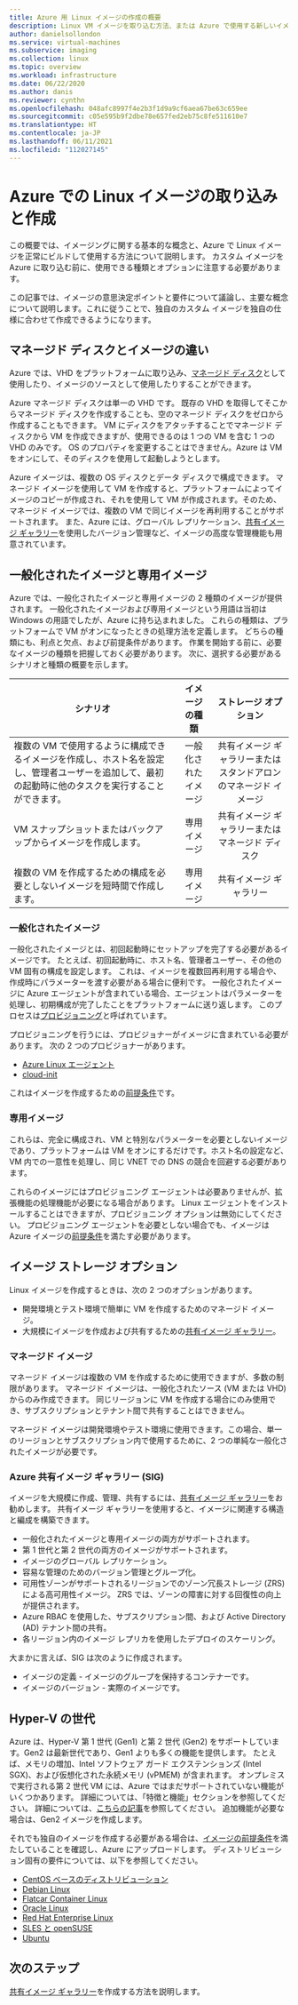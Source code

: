```yaml
---
title: Azure 用 Linux イメージの作成の概要
description: Linux VM イメージを取り込む方法、または Azure で使用する新しいイメージを作成する方法。
author: danielsollondon
ms.service: virtual-machines
ms.subservice: imaging
ms.collection: linux
ms.topic: overview
ms.workload: infrastructure
ms.date: 06/22/2020
ms.author: danis
ms.reviewer: cynthn
ms.openlocfilehash: 048afc8997f4e2b3f1d9a9cf6aea67be63c659ee
ms.sourcegitcommit: c05e595b9f2dbe78e657fed2eb75c8fe511610e7
ms.translationtype: HT
ms.contentlocale: ja-JP
ms.lasthandoff: 06/11/2021
ms.locfileid: "112027145"
---
```

# <a name="bringing-and-creating-linux-images-in-azure"></a>Azure での Linux イメージの取り込みと作成

この概要では、イメージングに関する基本的な概念と、Azure で Linux イメージを正常にビルドして使用する方法について説明します。 カスタム イメージを Azure に取り込む前に、使用できる種類とオプションに注意する必要があります。

この記事では、イメージの意思決定ポイントと要件について議論し、主要な概念について説明します。これに従うことで、独自のカスタム イメージを独自の仕様に合わせて作成できるようになります。

## <a name="difference-between-managed-disks-and-images"></a>マネージド ディスクとイメージの違い


Azure では、VHD をプラットフォームに取り込み、[マネージド ディスク](/azure/virtual-machines/faq-for-disks#managed-disks)として使用したり、イメージのソースとして使用したりすることができます。 

Azure マネージド ディスクは単一の VHD です。 既存の VHD を取得してそこからマネージド ディスクを作成することも、空のマネージド ディスクをゼロから作成することもできます。 VM にディスクをアタッチすることでマネージド ディスクから VM を作成できますが、使用できるのは 1 つの VM を含む 1 つの VHD のみです。 OS のプロパティを変更することはできません。Azure は VM をオンにして、そのディスクを使用して起動しようとします。 

Azure イメージは、複数の OS ディスクとデータ ディスクで構成できます。 マネージド イメージを使用して VM を作成すると、プラットフォームによってイメージのコピーが作成され、それを使用して VM が作成されます。そのため、マネージド イメージでは、複数の VM で同じイメージを再利用することがサポートされます。 また、Azure には、グローバル レプリケーション、[共有イメージ ギャラリー](../shared-image-galleries.md)を使用したバージョン管理など、イメージの高度な管理機能も用意されています。 



## <a name="generalized-and-specialized"></a>一般化されたイメージと専用イメージ

Azure では、一般化されたイメージと専用イメージの 2 種類のイメージが提供されます。 一般化されたイメージおよび専用イメージという用語は当初は Windows の用語でしたが、Azure に持ち込まれました。 これらの種類は、プラットフォームで VM がオンになったときの処理方法を定義します。 どちらの種類にも、利点と欠点、および前提条件があります。 作業を開始する前に、必要なイメージの種類を把握しておく必要があります。 次に、選択する必要があるシナリオと種類の概要を示します。

| シナリオ      | イメージの種類  | ストレージ オプション |
| ------------- |:-------------:| :-------------:| 
| 複数の VM で使用するように構成できるイメージを作成し、ホスト名を設定し、管理者ユーザーを追加して、最初の起動時に他のタスクを実行することができます。 | 一般化されたイメージ | 共有イメージ ギャラリーまたはスタンドアロンのマネージド イメージ |
| VM スナップショットまたはバックアップからイメージを作成します。 | 専用イメージ |共有イメージ ギャラリーまたはマネージド ディスク |
| 複数の VM を作成するための構成を必要としないイメージを短時間で作成します。 |専用イメージ |共有イメージ ギャラリー |


### <a name="generalized-images"></a>一般化されたイメージ

一般化されたイメージとは、初回起動時にセットアップを完了する必要があるイメージです。 たとえば、初回起動時に、ホスト名、管理者ユーザー、その他の VM 固有の構成を設定します。 これは、イメージを複数回再利用する場合や、作成時にパラメーターを渡す必要がある場合に便利です。 一般化されたイメージに Azure エージェントが含まれている場合、エージェントはパラメーターを処理し、初期構成が完了したことをプラットフォームに送り返します。 このプロセスは[プロビジョニング](./provisioning.md)と呼ばれています。 

プロビジョニングを行うには、プロビジョナーがイメージに含まれている必要があります。 次の 2 つのプロビジョナーがあります。
- [Azure Linux エージェント](../extensions/agent-linux.md)
- [cloud-init](./using-cloud-init.md)

これはイメージを作成するための[前提条件](./create-upload-generic.md)です。


### <a name="specialized-images"></a>専用イメージ
これらは、完全に構成され、VM と特別なパラメーターを必要としないイメージであり、プラットフォームは VM をオンにするだけです。ホスト名の設定など、VM 内での一意性を処理し、同じ VNET での DNS の競合を回避する必要があります。 

これらのイメージにはプロビジョニング エージェントは必要ありませんが、拡張機能の処理機能が必要になる場合があります。 Linux エージェントをインストールすることはできますが、プロビジョニング オプションは無効にしてください。 プロビジョニング エージェントを必要としない場合でも、イメージは Azure イメージの[前提条件](./create-upload-generic.md)を満たす必要があります。


## <a name="image-storage-options"></a>イメージ ストレージ オプション
Linux イメージを作成するときは、次の 2 つのオプションがあります。

- 開発環境とテスト環境で簡単に VM を作成するためのマネージド イメージ。
- 大規模にイメージを作成および共有するための[共有イメージ ギャラリー](../shared-image-galleries.md)。


### <a name="managed-images"></a>マネージド イメージ

マネージド イメージは複数の VM を作成するために使用できますが、多数の制限があります。 マネージド イメージは、一般化されたソース (VM または VHD) からのみ作成できます。 同じリージョンに VM を作成する場合にのみ使用でき、サブスクリプションとテナント間で共有することはできません。

マネージド イメージは開発環境やテスト環境に使用できます。この場合、単一のリージョンとサブスクリプション内で使用するために、2 つの単純な一般化されたイメージが必要です。 

### <a name="azure-shared-image-gallery-sig"></a>Azure 共有イメージ ギャラリー (SIG)

イメージを大規模に作成、管理、共有するには、[共有イメージ ギャラリー](../shared-image-galleries.md)をお勧めします。 共有イメージ ギャラリーを使用すると、イメージに関連する構造と編成を構築できます。  

- 一般化されたイメージと専用イメージの両方がサポートされます。
- 第 1 世代と第 2 世代の両方のイメージがサポートされます。
- イメージのグローバル レプリケーション。
- 容易な管理のためのバージョン管理とグループ化。
- 可用性ゾーンがサポートされるリージョンでのゾーン冗長ストレージ (ZRS) による高可用性イメージ。 ZRS では、ゾーンの障害に対する回復性の向上が提供されます。
- Azure RBAC を使用した、サブスクリプション間、および Active Directory (AD) テナント間の共有。
- 各リージョン内のイメージ レプリカを使用したデプロイのスケーリング。

大まかに言えば、SIG は次のように作成されます。
- イメージの定義 - イメージのグループを保持するコンテナーです。
- イメージのバージョン - 実際のイメージです。



## <a name="hyper-v-generation"></a>Hyper-V の世代

Azure は、Hyper-V 第 1 世代 (Gen1) と第 2 世代 (Gen2) をサポートしています。Gen2 は最新世代であり、Gen1 よりも多くの機能を提供します。 たとえば、メモリの増加、Intel ソフトウェア ガード エクステンションズ (Intel SGX)、および仮想化された永続メモリ (vPMEM) が含まれます。 オンプレミスで実行される第 2 世代 VM には、Azure ではまだサポートされていない機能がいくつかあります。 詳細については、「特徴と機能」セクションを参照してください。 詳細については、[こちらの記事](../generation-2.md)を参照してください。 追加機能が必要な場合は、Gen2 イメージを作成します。

それでも独自のイメージを作成する必要がある場合は、[イメージの前提条件](./create-upload-generic.md)を満たしていることを確認し、Azure にアップロードします。 ディストリビューション固有の要件については、以下を参照してください。


- [CentOS ベースのディストリビューション](create-upload-centos.md)
- [Debian Linux](debian-create-upload-vhd.md)
- [Flatcar Container Linux](flatcar-create-upload-vhd.md)
- [Oracle Linux](oracle-create-upload-vhd.md)
- [Red Hat Enterprise Linux](redhat-create-upload-vhd.md)
- [SLES と openSUSE](suse-create-upload-vhd.md)
- [Ubuntu](create-upload-ubuntu.md)


## <a name="next-steps"></a>次のステップ

[共有イメージ ギャラリー](tutorial-custom-images.md)を作成する方法を説明します。